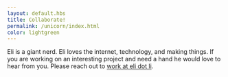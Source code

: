 ```yaml
--- 
layout: default.hbs
title: Collaborate!
permalink: /unicorn/index.html
color: lightgreen
--- 
```


Eli is a giant nerd. Eli loves the internet, technology, and making things. If you are working on an interesting project and need a hand he would love to hear from you. Please reach out to [work at eli dot li](/first-contact).

